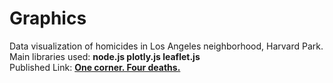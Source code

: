 # Graphics

Data visualization of homicides in Los Angeles neighborhood, Harvard Park. <br>
Main libraries used: <strong>node.js plotly.js leaflet.js</strong> <br>
Published Link: <a href="https://llamal.github.io/first-graphics-app/"> <strong> One corner. Four deaths. </strong> </a>
